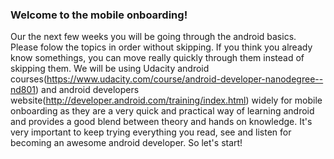 
### Welcome to the mobile onboarding!

Our the next few weeks you will be going through the android basics. Please folow the topics in order without skipping. If you think you already know somethings, you can move really quickly through them instead of skipping them. We will be using Udacity android courses(https://www.udacity.com/course/android-developer-nanodegree--nd801) and android developers website(http://developer.android.com/training/index.html) widely for mobile onboarding as they are a very quick and practical way of learning android and provides a good blend between theory and hands on knowledge. It's very important to keep trying everything you read, see and listen for becoming an awesome android 
developer. So let's start!
